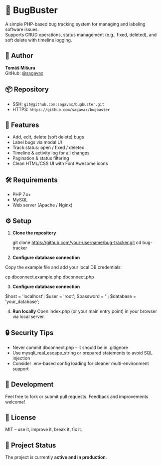 # 🐞 BugBuster

A simple PHP-based bug tracking system for managing and labeling software issues.  
Supports CRUD operations, status management (e.g., fixed, deleted), and soft delete with timeline logging.

## 👤 Author

**Tomáš Mišura**  
GitHub: [@sagavax](https://github.com/sagavax)

## 📦 Repository

- SSH: `git@github.com:sagavax/bugbuster.git`  
- HTTPS: `https://github.com/sagavax/bugbuster`

## 🚀 Features

- Add, edit, delete (soft delete) bugs
- Label bugs via modal UI
- Track status: open / fixed / deleted
- Timeline & activity log for all changes
- Pagination & status filtering
- Clean HTML/CSS UI with Font Awesome icons

## 🛠 Requirements

- PHP 7.x+
- MySQL
- Web server (Apache / Nginx)

## ⚙️ Setup

1. **Clone the repository**

    git clone https://github.com/your-username/bug-tracker.git
   cd bug-tracker

2. **Configure database connection**

Copy the example file and add your local DB credentials:

cp dbconnect.example.php dbconnect.php

3. **Configure database connection**

$host = 'localhost';
$user = 'root';
$password = '';
$database = 'your_database';


4. **Run locally**
Open index.php (or your main entry point) in your browser via local server.


## 🔒 Security Tips

* Never commit dbconnect.php – it should be in .gitignore
* Use mysqli_real_escape_string or prepared statements to avoid SQL injection
* Consider .env-based config loading for cleaner multi-environment support

## 🧪 Development

Feel free to fork or submit pull requests. Feedback and improvements welcome!

## 📄 License

MIT – use it, improve it, break it, fix it.

## 📌 Project Status

The project is currently **active and in production**. 

